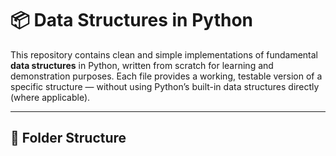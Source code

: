 # 📦 Data Structures in Python

This repository contains clean and simple implementations of fundamental **data structures** in Python,
written from scratch for learning and demonstration purposes. Each file provides a working,
testable version of a specific structure — without using Python’s built-in data structures directly (where applicable).

---

## 📁 Folder Structure

